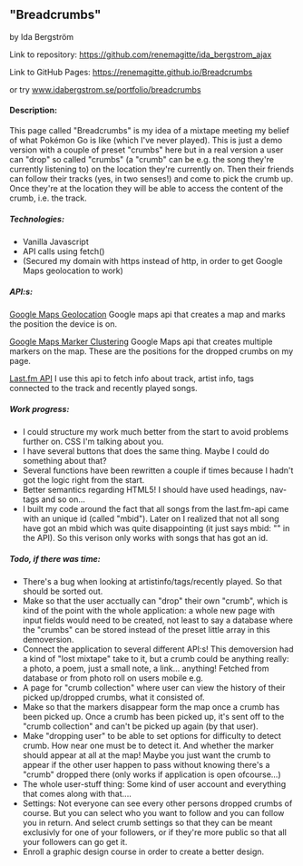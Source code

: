 ## "Breadcrumbs"
by Ida Bergström

Link to repository: https://github.com/renemagitte/ida_bergstrom_ajax

Link to GitHub Pages: https://renemagitte.github.io/Breadcrumbs

or try www.idabergstrom.se/portfolio/breadcrumbs

#### Description:
This page called "Breadcrumbs" is my idea of a mixtape meeting my belief of what Pokémon Go is like (which I've never played).
This is just a demo version with a couple of preset "crumbs" here but in a real version a user can "drop" so called "crumbs" (a "crumb" can be e.g. the song they're currently listening to) on the location they're currently on. Then their friends can follow their tracks (yes, in two senses!) and come to pick the crumb up. Once they're at the location they will be able to access the content of the crumb, i.e. the track.

##### Technologies:
* Vanilla Javascript
* API calls using fetch()
* (Secured my domain with https instead of http, in order to get Google Maps geolocation to work)

##### API:s:
[Google Maps Geolocation](https://developers.google.com/maps/documentation/javascript/examples/map-geolocation)
Google maps api that creates a map and marks the position the device is on. 

[Google Maps Marker Clustering](https://developers.google.com/maps/documentation/javascript/marker-clustering)
Google Maps api that creates multiple markers on the map. These are the positions for the dropped crumbs on my page.

[Last.fm API](https://www.last.fm/sv/api)
I use this api to fetch info about track, artist info, tags connected to the track and recently played songs.

##### Work progress:
* I could structure my work much better from the start to avoid problems further on. CSS I'm talking about you.
* I have several buttons that does the same thing. Maybe I could do something about that?
* Several functions have been rewritten a couple if times because I hadn't got the logic right from the start.
* Better semantics regarding HTML5! I should have used headings, nav-tags and so on... 
* I built my code around the fact that all songs from the last.fm-api came with an unique id (called "mbid").
Later on I realized that not all song have got an mbid which was quite disappointing (it just says mbid: "" in the API). So this verison only works with songs that has got an id.

##### Todo, if there was time:
* There's a bug when looking at artistinfo/tags/recently played. So that should be sorted out.
* Make so that the user acctually can "drop" their own "crumb", which is kind of the point with the whole application: a whole new page with input fields would need to be created, not least to say a database where the "crumbs" can be stored instead of the preset little array in this demoversion. 
* Connect the application to several different API:s! This demoversion had a kind of "lost mixtape" take to it, but a crumb could be anything really: a photo, a poem, just a small note, a link... anything! Fetched from database or from photo roll on users mobile e.g.
* A page for "crumb collection" where user can view the history of their picked up/dropped crumbs, what it consisted of.
* Make so that the markers disappear form the map once a crumb has been picked up. Once a crumb has been picked up, it's sent off to the "crumb collection" and can't be picked up again (by that user).
* Make "dropping user" to be able to set options for difficulty to detect crumb. How near one must be to detect it. And whether the marker should appear at all at the map! Maybe you just want the crumb to appear if the other user happen to pass without knowing there's a "crumb" dropped there (only works if application is open ofcourse...)
* The whole user-stuff thing: Some kind of user account and everything that comes along with that.... 
* Settings: Not everyone can see every other persons dropped crumbs of course. But you can select who you want to follow and you can follow you in return. And select crumb settings so that they can be meant exclusivly for one of your followers, or if they're more public so that all your followers can go get it.
* Enroll a graphic design course in order to create a better design.